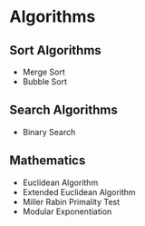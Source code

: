 # Algorithms

Sort Algorithms
-------------
* Merge Sort
* Bubble Sort

Search Algorithms
-----------
* Binary Search

Mathematics
--------------
* Euclidean Algorithm
* Extended Euclidean Algorithm
* Miller Rabin Primality Test
* Modular Exponentiation
